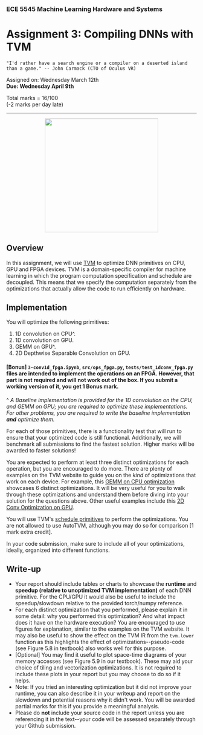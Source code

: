 ### ECE 5545 Machine Learning Hardware and Systems

# Assignment 3: Compiling DNNs with TVM

`"I'd rather have a search engine or a compiler on a deserted island than a game." -- John Carmack (CTO of Oculus VR)`

Assigned on: Wednesday March 12th  
**Due: Wednesday April 9th**

Total marks = 16/100    
(-2 marks per day late)

----

<p align="center">
  <img src= "https://tvm.apache.org/images/main/tvm-stack.png" height="300" class="center" />
</p>

## Overview

In this assignment, we will use [TVM](https://tvm.apache.org/) to optimize DNN primitives on CPU, GPU and FPGA devices. TVM is a domain-specific compiler for machine learning in which the program computation specification and schedule are decoupled. This means that we specify the computation separately from the optimizations that actually allow the code to run efficiently on hardware.

## Implementation

You will optimize the following primitives:

1. 1D convolution on CPU^.
1. 1D convolution on GPU.
1. GEMM on GPU^.
1. 2D Depthwise Separable Convolution on GPU.

#### [Bonus] `3-conv1d_fpga.ipynb`, `src/ops_fpga.py`, `tests/test_1dconv_fpga.py` files are intended to implement the operations on an FPGA. However, that part is not required and will not work out of the box. If you submit a working version of it, you get 1 Bonus mark.

^ _A Baseline implementation is provided for the 1D convolution on the CPU, and GEMM on GPU; you are required to optimize these implementations. For other problems, you are required to write the baseline implementation **and** optimize them._

For each of those primitives, there is a functionality test that will run to ensure that your optimized code is still functional. Additionally, we will benchmark all submissions to find the fastest solution. Higher marks will be awarded to faster solutions!

You are expected to perform at least three distinct optimizations for each operation, but you are encouraged to do more. There are plenty of examples on the TVM website to guide you on the _kind_ of optimizations that work on each device. For example, this [GEMM on CPU optimization](https://tvm.apache.org/docs/v0.10.0/tutorial/tensor_expr_get_started.html#example-2-manually-optimizing-matrix-multiplication-with-te) showcases 6 distinct optimizations. It will be very useful for you to walk through these optimizations and understand them before diving into your solution for the questions above. Other useful examples include this [2D Conv Optimization on GPU](https://tvm.apache.org/docs/v0.10.0/how_to/optimize_operators/opt_conv_cuda.html).

You will use TVM's [schedule primitives](https://tvm.apache.org/docs/v0.10.0/how_to/work_with_schedules/schedule_primitives.html) to perform the optimizations. You are not allowed to use AutoTVM, although you may do so for comparison [1 mark extra credit].

In your code submission, make sure to include all of your optimizations, ideally, organized into different functions. 

## Write-up

* Your report should include tables or charts to showcase the **runtime** and **speedup (relative to unoptimized TVM  implementation)** of each DNN primitive. For the CPU/GPU it would also be useful to include the speedup/slowdown relative to the provided torch/numpy reference. 
* For each distinct optimization that you performed, please explain it in some detail: why you performed this optimization? And what impact does it have on the hardware execution? You are encouraged to use figures for explanation, similar to the examples on the TVM website. It may also be useful to show the effect on the TVM IR from the `tvm.lower` function as this highlights the effect of optimizations--pseudo-code (see Figure 5.8 in textbook) also works well for this purpose. 
* [Optional] You may find it useful to plot space-time diagrams of your memory accesses (see Figure 5.9 in our textbook). These may aid your choice of tiling and vectorization optimizations. It is not required to include these plots in your report but you may choose to do so if it helps.
* Note: If you tried an interesting optimization but it did not improve your runtime, you can also describe it in your writeup and report on the slowdown and potential reasons why it didn't work. You will be awarded partial marks for this if you provide a meaningful analysis.
* Please do **not** include your source code in the report unless you are referencing it in the text--your code will be assessed separately through your Github submission.
